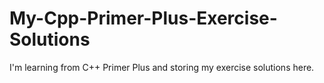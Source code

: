 # My-Cpp-Primer-Plus-Exercise-Solutions
I'm learning from C++ Primer Plus and storing my exercise solutions here.
